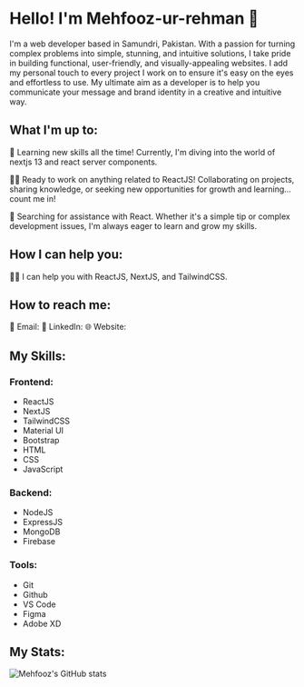# Hello! I'm Mehfooz-ur-rehman 👋

I'm a web developer based in Samundri, Pakistan. With a passion for turning complex problems into simple, stunning, and intuitive solutions, I take pride in building functional, user-friendly, and visually-appealing websites. I add my personal touch to every project I work on to ensure it's easy on the eyes and effortless to use. My ultimate aim as a developer is to help you communicate your message and brand identity in a creative and intuitive way.

## What I'm up to:

🧠 Learning new skills all the time! Currently, I'm diving into the world of nextjs 13 and react server components.

👯‍♀️ Ready to work on anything related to ReactJS! Collaborating on projects, sharing knowledge, or seeking new opportunities for growth and learning… count me in!

🤔 Searching for assistance with React. Whether it's a simple tip or complex development issues, I'm always eager to learn and grow my skills.

## How I can help you:

👨‍💻 I can help you with ReactJS, NextJS, and TailwindCSS.

## How to reach me:

📧 Email: [
](mailto:mehfoozijaz786@gmail.com)
👔 LinkedIn: [
](https://www.linkedin.com/in/mehfooz-ur-rehman-323a89264/)
🌐 Website: [
](https://mehfooz-ur-rehman.web.app/)

## My Skills:

### Frontend:

- ReactJS
- NextJS
- TailwindCSS
- Material UI
- Bootstrap
- HTML
- CSS
- JavaScript

### Backend:

- NodeJS
- ExpressJS
- MongoDB
- Firebase

### Tools:

- Git
- Github
- VS Code
- Figma
- Adobe XD

## My Stats:

![Mehfooz's GitHub stats](https://github-readme-stats.vercel.app/api?username=Mehfooz-ur-Rehman&show_icons=true&theme=radical)
